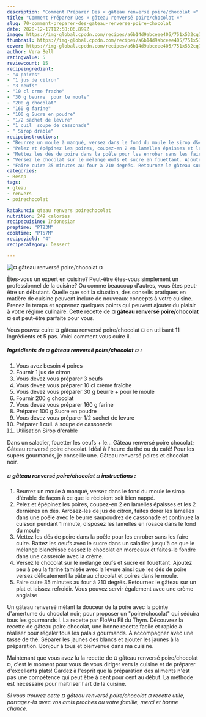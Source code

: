 ```yaml
---
description: "Comment Préparer Des ¤ gâteau renversé poire/chocolat ¤"
title: "Comment Préparer Des ¤ gâteau renversé poire/chocolat ¤"
slug: 70-comment-preparer-des-gateau-renverse-poire-chocolat
date: 2020-12-17T12:58:06.899Z
image: https://img-global.cpcdn.com/recipes/a6b14d9abceee405/751x532cq70/gateau-renverse-poirechocolat-photo-principale-de-la-recette.jpg
thumbnail: https://img-global.cpcdn.com/recipes/a6b14d9abceee405/751x532cq70/gateau-renverse-poirechocolat-photo-principale-de-la-recette.jpg
cover: https://img-global.cpcdn.com/recipes/a6b14d9abceee405/751x532cq70/gateau-renverse-poirechocolat-photo-principale-de-la-recette.jpg
author: Vera Bell
ratingvalue: 5
reviewcount: 15
recipeingredient:
- "4 poires"
- "1 jus de citron"
- "3 oeufs"
- "10 cl crme frache"
- "30 g beurre  pour le moule"
- "200 g chocolat"
- "160 g farine"
- "100 g Sucre en poudre"
- "1/2 sachet de levure"
- "1 cuil  soupe de cassonade"
- " Sirop drable"
recipeinstructions:
- "Beurrez un moule à manqué, versez dans le fond du moule le sirop d&#39;érable de façon à ce que le récipient soit bien nappé."
- "Pelez et épépinez les poires, coupez-en 2 en lamelles épaisses et les 2 dernières en dés. Arrosez-les de jus de citron, faites dorer les lamelles dans une poêle avec le beurre saupoudrez de cassonade et continuez la cuisson pendant 1 minute, disposez les lamelles en rosace dans le fond du moule"
- "Mettez les dés de poire dans la poêle pour les enrober sans les faire cuire. Battez les oeufs avec le sucre dans un saladier jusqu&#39;à ce que le mélange blanchisse cassez le chocolat en morceaux et faites-le fondre dans une casserole avec la crème."
- "Versez le chocolat sur le mélange œufs et sucre en fouettant. Ajoutez peu à peu la farine tamisée avec la levure ainsi que les dés de poire versez délicatement la pâte au chocolat et poires dans le moule."
- "Faire cuire 35 minutes au four à 210 degrés. Retournez le gâteau sur un plat et laissez refroidir. Vous pouvez servir également avec une crème anglaise"
categories:
- Resep
tags:
- gteau
- renvers
- poirechocolat

katakunci: gteau renvers poirechocolat 
nutrition: 249 calories
recipecuisine: Indonesian
preptime: "PT23M"
cooktime: "PT57M"
recipeyield: "4"
recipecategory: Dessert

---
```



![¤ gâteau renversé poire/chocolat ¤](https://img-global.cpcdn.com/recipes/a6b14d9abceee405/751x532cq70/gateau-renverse-poirechocolat-photo-principale-de-la-recette.jpg)

Êtes-vous un expert en cuisine? Peut-être êtes-vous simplement un professionnel de la cuisine? Ou comme beaucoup d'autres, vous êtes peut-être un débutant. Quelle que soit la situation, des conseils pratiques en matière de cuisine peuvent inclure de nouveaux concepts à votre cuisine. Prenez le temps et apprenez quelques points qui peuvent ajouter du plaisir à votre régime culinaire. Cette recette de <strong> ¤ gâteau renversé poire/chocolat ¤ </strong> est peut-être parfaite pour vous.

<!--inarticleads1-->

Vous pouvez cuire ¤ gâteau renversé poire/chocolat ¤ en utilisant 11 Ingrédients et 5 pas. Voici comment vous cuire il.

##### Ingrédients de ¤ gâteau renversé poire/chocolat ¤ :

1. Vous avez besoin 4 poires
1. Fournir 1 jus de citron
1. Vous devez vous préparer 3 oeufs
1. Vous devez vous préparer 10 cl crème fraîche
1. Vous devez vous préparer 30 g beurre + pour le moule
1. Fournir 200 g chocolat
1. Vous devez vous préparer 160 g farine
1. Préparer 100 g Sucre en poudre
1. Vous devez vous préparer 1/2 sachet de levure
1. Préparer 1 cuil. à soupe de cassonade
1. Utilisation  Sirop d&#39;érable


Dans un saladier, fouetter les oeufs + le… Gâteau renversé poire chocolat; Gâteau renversé poire chocolat. Idéal à l&#39;heure du thé ou du café! Pour les supers gourmands, je conseille une. Gâteau renversé poires et chocolat noir. 

<!--inarticleads2-->

##### ¤ gâteau renversé poire/chocolat ¤ instructions :

1. Beurrez un moule à manqué, versez dans le fond du moule le sirop d&#39;érable de façon à ce que le récipient soit bien nappé.
1. Pelez et épépinez les poires, coupez-en 2 en lamelles épaisses et les 2 dernières en dés. Arrosez-les de jus de citron, faites dorer les lamelles dans une poêle avec le beurre saupoudrez de cassonade et continuez la cuisson pendant 1 minute, disposez les lamelles en rosace dans le fond du moule
1. Mettez les dés de poire dans la poêle pour les enrober sans les faire cuire. Battez les oeufs avec le sucre dans un saladier jusqu&#39;à ce que le mélange blanchisse cassez le chocolat en morceaux et faites-le fondre dans une casserole avec la crème.
1. Versez le chocolat sur le mélange œufs et sucre en fouettant. Ajoutez peu à peu la farine tamisée avec la levure ainsi que les dés de poire versez délicatement la pâte au chocolat et poires dans le moule.
1. Faire cuire 35 minutes au four à 210 degrés. Retournez le gâteau sur un plat et laissez refroidir. Vous pouvez servir également avec une crème anglaise


Un gâteau renversé mêlant la douceur de la poire avec la pointe d&#39;amertume du chocolat noir; pour proposer un &#34;poire/chocolat&#34; qui séduira tous les gourmands !. La recette par Flo/Au Fil du Thym. Découvrez la recette de gâteau poire chocolat, une bonne recette facile et rapide à réaliser pour régaler tous les palais gourmands. À accompagner avec une tasse de thé. Séparer les jaunes des blancs et ajouter les jaunes à la préparation. Bonjour à tous et bienvenue dans ma cuisine. 

<!--inarticleads1-->

<p>
Maintenant que vous avez lu la recette de ¤ gâteau renversé poire/chocolat ¤, c'est le moment pour vous de vous diriger vers la cuisine et de préparer d'excellents plats! Gardez à l'esprit que la préparation des aliments n'est pas une compétence qui peut être à cent pour cent au début. La méthode est nécessaire pour maîtriser l'art de la cuisine.
</p>

<p>
<i>Si vous trouvez cette ¤ gâteau renversé poire/chocolat ¤ recette utile, partagez-la avec vos amis proches ou votre famille, merci et bonne chance.</i>
</p>
